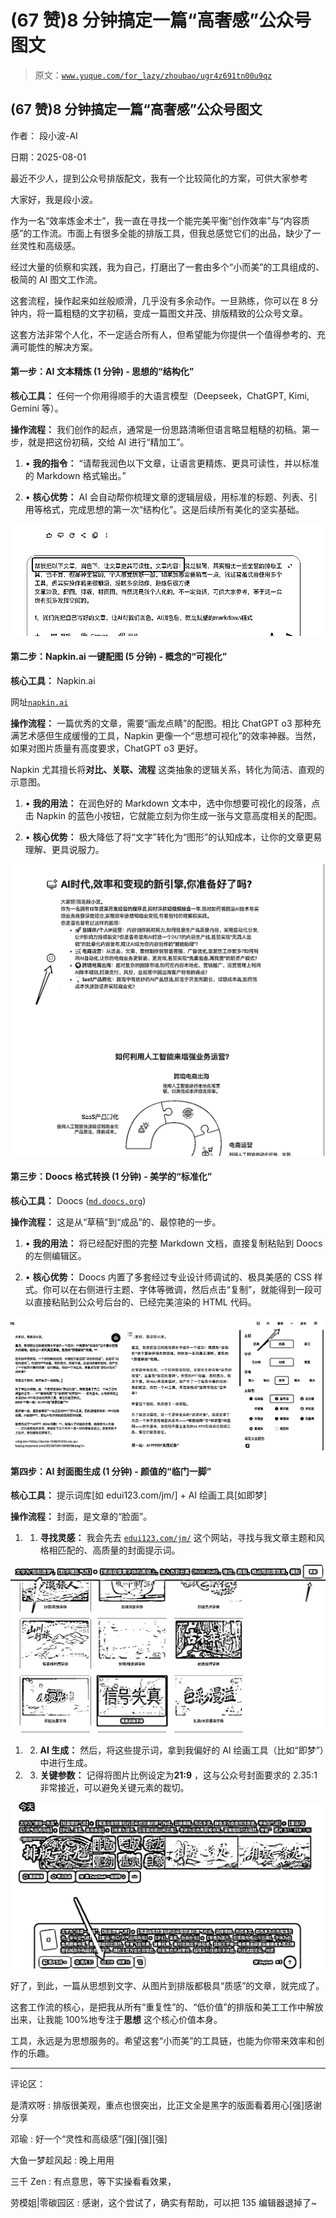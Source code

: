 # (67 赞)8 分钟搞定一篇“高奢感”公众号图文

> 原文：[`www.yuque.com/for_lazy/zhoubao/ugr4z691tn00u9qz`](https://www.yuque.com/for_lazy/zhoubao/ugr4z691tn00u9qz)

## (67 赞)8 分钟搞定一篇“高奢感”公众号图文

作者： 段小波-AI

日期：2025-08-01

最近不少人，提到公众号排版配文，我有一个比较简化的方案，可供大家参考

大家好，我是段小波。

作为一名“效率炼金术士”，我一直在寻找一个能完美平衡“创作效率”与“内容质感”的工作流。市面上有很多全能的排版工具，但我总感觉它们的出品，缺少了一丝灵性和高级感。

经过大量的侦察和实践，我为自己，打磨出了一套由多个“小而美”的工具组成的、极简的 AI 图文工作流。

这套流程，操作起来如丝般顺滑，几乎没有多余动作。一旦熟练，你可以在 8 分钟内，将一篇粗糙的文字初稿，变成一篇图文并茂、排版精致的公众号文章。

这套方法非常个人化，不一定适合所有人，但希望能为你提供一个值得参考的、充满可能性的解决方案。

#### **第一步：AI 文本精炼 (1 分钟) - 思想的“结构化”**

**核心工具：** 任何一个你用得顺手的大语言模型（Deepseek，ChatGPT, Kimi, Gemini 等）。

**操作流程：** 我们创作的起点，通常是一份思路清晰但语言略显粗糙的初稿。第一步，就是把这份初稿，交给 AI 进行“精加工”。

1.  • **我的指令：** “请帮我润色以下文章，让语言更精炼、更具可读性，并以标准的 Markdown 格式输出。”

2.  • **核心优势：** AI 会自动帮你梳理文章的逻辑层级，用标准的标题、列表、引用等格式，完成思想的第一次“结构化”。这是后续所有美化的坚实基础。

![](img/c3715e597fcdd59e979745b9964cf9bb.png "None")

#### **第二步：Napkin.ai 一键配图 (5 分钟) - 概念的“可视化”**

**核心工具：** Napkin.ai

网址[`napkin.ai`](https://napkin.ai)

**操作流程：** 一篇优秀的文章，需要“画龙点睛”的配图。相比 ChatGPT
o3 那种充满艺术感但生成缓慢的工具，Napkin 更像一个“思想可视化”的效率神器。当然，如果对图片质量有高度要求，ChatGPT o3 更好。

Napkin 尤其擅长将**对比、关联、流程** 这类抽象的逻辑关系，转化为简洁、直观的示意图。

1.  • **我的用法：** 在润色好的 Markdown 文本中，选中你想要可视化的段落，点击 Napkin 的蓝色小按钮，它就能立刻为你生成一张与文意高度相关的配图。

2.  • **核心优势：** 极大降低了将“文字”转化为“图形”的认知成本，让你的文章更易理解、更具说服力。

![](img/e1b447de4e1316c04c0c3f6a05e6eed2.png "None")

#### **第三步：Doocs 格式转换 (1 分钟) - 美学的“标准化”**

**核心工具：** Doocs ([`md.doocs.org`](https://md.doocs.org))

**操作流程：** 这是从“草稿”到“成品”的、最惊艳的一步。

1.  • **我的用法：** 将已经配好图的完整 Markdown 文档，直接复制粘贴到 Doocs 的左侧编辑区。

2.  • **核心优势：** Doocs 内置了多套经过专业设计师调试的、极具美感的 CSS 样式。你可以在右侧进行主题、字体等微调，然后点击“复制”，就能得到一段可以直接粘贴到公众号后台的、已经完美渲染的 HTML 代码。

![](img/750cd0afbb34d85ce4f50c75a785679d.png "None")

#### **第四步：AI 封面图生成 (1 分钟) - 颜值的“临门一脚”**

**核心工具：** 提示词库[如 edui123.com/jm/] + AI 绘画工具[如即梦]

**操作流程：** 封面，是文章的“脸面”。

1.  1.  **寻找灵感：** 我会先去 [`edui123.com/jm/`](https://edui123.com/jm) 这个网站，寻找与我文章主题和风格相匹配的、高质量的封面提示词。

![](img/35731c4d95d6b402c14671b948962fd9.png "None")

1.  2.  **AI 生成：** 然后，将这些提示词，拿到我偏好的 AI 绘画工具（比如“即梦”）中进行生成。

2.  3.  **关键参数：** 记得将图片比例设定为**21:9** ，这与公众号封面要求的 2.35:1 非常接近，可以避免关键元素的裁切。

![](img/2414ed1c7b7aff7ced74f749ff287f65.png "None")

好了，到此，一篇从思想到文字、从图片到排版都极具“质感”的文章，就完成了。

这套工作流的核心，是把我从所有“重复性”的、“低价值”的排版和美工工作中解放出来，让我能 100%地专注于**思想** 这个核心价值本身。

工具，永远是为思想服务的。希望这套“小而美”的工具链，也能为你带来效率和创作的乐趣。

* * *

评论区：

是清欢呀 : 排版很美观，重点也很突出，比正文全是黑字的版面看着用心[强]感谢分享

邓瑜 : 好一个“灵性和高级感”[强][强][强]

大鱼一梦趁风起 : 晚上用用

三千 Zen : 有点意思，等下实操看看效果，

劳模姐|零碳园区 : 感谢，这个尝试了，确实有帮助，可以把 135 编辑器退掉了~